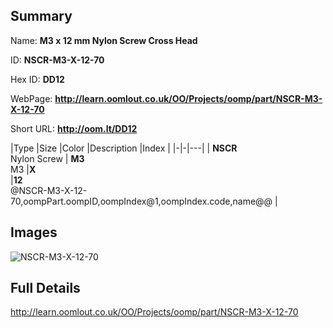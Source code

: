 

## Summary
 
Name: __M3 x 12 mm Nylon Screw Cross Head__

ID: __NSCR-M3-X-12-70__

Hex ID: __DD12__

WebPage: __http://learn.oomlout.co.uk/OO/Projects/oomp/part/NSCR-M3-X-12-70__

Short URL: __http://oom.lt/DD12__


|Type   |Size   |Color   |Description   |Index   |
|-|-|---|
| __NSCR__ <br>Nylon Screw  | __M3__<br>M3   |__X__<br>    |__12__<br>@NSCR-M3-X-12-70,oompPart.oompID,oompIndex@1,oompIndex.code,name@@ |


## Images
![NSCR-M3-X-12-70](http://oomlout.com/oomp-gen/parts/NSCR-M3-X-12-70/NSCR-M3-X-12-70_420.jpg)

## Full Details

 http://learn.oomlout.co.uk/OO/Projects/oomp/part/NSCR-M3-X-12-70

